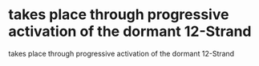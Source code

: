 # takes place through progressive activation of the dormant 12-Strand

takes place through progressive activation of the dormant 12-Strand